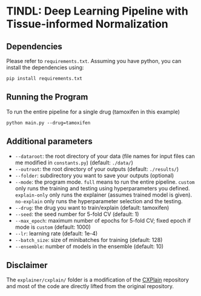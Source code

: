 # TINDL: Deep Learning Pipeline with Tissue-informed Normalization



## Dependencies

Please refer to `requirements.txt`. Assuming you have python, you can install the dependencies using:

```
pip install requirements.txt
```

## Running the Program

To run the entire pipeline for a single drug (tamoxifen in this example)

```
python main.py --drug=tamoxifen
```

## Additional parameters
- `--dataroot`: the root directory of your data (file names for input files can me modified in `constants.py`) (default: `./data/`)
- `--outroot`: the root directory of your outputs (default: `./results/`)
- `--folder`: subdirectory you want to save your outputs (optional)
- `--mode`: the program mode. `full` means to run the entire pipeline. `custom` only runs the training and testing using hyperparameters you defined. `explain-only` only runs the explainer (assumes trained model is given). `no-explain` only runs the hyperparameter selection and the testing.
- `--drug`: the drug you want to train/explain (default: tamoxifen)
- `--seed`: the seed number for 5-fold CV (default: 1)
- `--max_epoch`: maximum number of epochs for 5-fold CV; fixed epoch if mode is `custom` (default: 1000)
- `--lr`: learning rate (default: 1e-4)
- `--batch_size`: size of minibatches for training (default: 128)
- `--ensemble`: number of models in the ensemble (default: 10)

## Disclaimer
The `explainer/cxplain/` folder is a modification of the [CXPlain](https://github.com/d909b/cxplain) repository and most of the code are directly lifted from the original repository.
